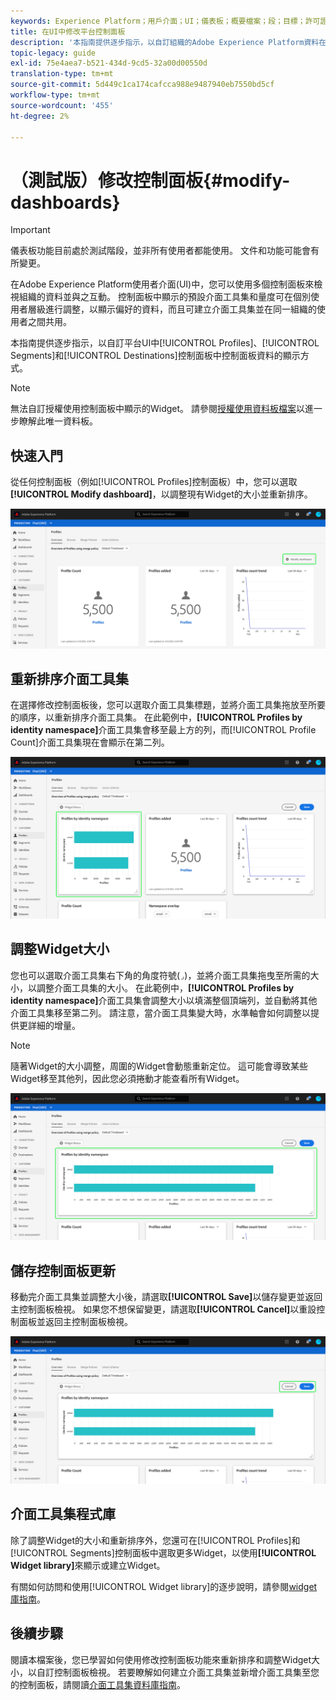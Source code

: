 ```yaml
---
keywords: Experience Platform；用戶介面；UI；儀表板；概要檔案；段；目標；許可證使用
title: 在UI中修改平台控制面板
description: '本指南提供逐步指示，以自訂組織的Adobe Experience Platform資料在控制面板中的顯示方式。 '
topic-legacy: guide
exl-id: 75e4aea7-b521-434d-9cd5-32a00d00550d
translation-type: tm+mt
source-git-commit: 5d449c1ca174cafcca988e9487940eb7550bd5cf
workflow-type: tm+mt
source-wordcount: '455'
ht-degree: 2%

---
```


# （測試版）修改控制面板{#modify-dashboards}

>[!IMPORTANT]
>
>儀表板功能目前處於測試階段，並非所有使用者都能使用。 文件和功能可能會有所變更。

在Adobe Experience Platform使用者介面(UI)中，您可以使用多個控制面板來檢視組織的資料並與之互動。 控制面板中顯示的預設介面工具集和量度可在個別使用者層級進行調整，以顯示偏好的資料，而且可建立介面工具集並在同一組織的使用者之間共用。

本指南提供逐步指示，以自訂平台UI中[!UICONTROL Profiles]、[!UICONTROL Segments]和[!UICONTROL Destinations]控制面板中控制面板資料的顯示方式。

>[!NOTE]
>
>無法自訂授權使用控制面板中顯示的Widget。 請參閱[授權使用資料板檔案](guides/license-usage.md)以進一步瞭解此唯一資料板。

## 快速入門

從任何控制面板（例如[!UICONTROL Profiles]控制面板）中，您可以選取&#x200B;**[!UICONTROL Modify dashboard]**，以調整現有Widget的大小並重新排序。

![](images/customization/modify-dashboard.png)

## 重新排序介面工具集

在選擇修改控制面板後，您可以選取介面工具集標題，並將介面工具集拖放至所要的順序，以重新排序介面工具集。 在此範例中，**[!UICONTROL Profiles by identity namespace]**&#x200B;介面工具集會移至最上方的列，而[!UICONTROL Profile Count]介面工具集現在會顯示在第二列。

![](images/customization/move-widget.png)

## 調整Widget大小

您也可以選取介面工具集右下角的角度符號(`⌟`)，並將介面工具集拖曳至所需的大小，以調整介面工具集的大小。 在此範例中，**[!UICONTROL Profiles by identity namespace]**&#x200B;介面工具集會調整大小以填滿整個頂端列，並自動將其他介面工具集移至第二列。 請注意，當介面工具集變大時，水準軸會如何調整以提供更詳細的增量。

>[!NOTE]
>
>隨著Widget的大小調整，周圍的Widget會動態重新定位。 這可能會導致某些Widget移至其他列，因此您必須捲動才能查看所有Widget。

![](images/customization/resize-widget.png)

## 儲存控制面板更新

移動完介面工具集並調整大小後，請選取&#x200B;**[!UICONTROL Save]**&#x200B;以儲存變更並返回主控制面板檢視。 如果您不想保留變更，請選取&#x200B;**[!UICONTROL Cancel]**&#x200B;以重設控制面板並返回主控制面板檢視。

![](images/customization/save-changes.png)

## 介面工具集程式庫

除了調整Widget的大小和重新排序外，您還可在[!UICONTROL Profiles]和[!UICONTROL Segments]控制面板中選取更多Widget，以使用&#x200B;**[!UICONTROL Widget library]**&#x200B;來顯示或建立Widget。

有關如何訪問和使用[!UICONTROL Widget library]的逐步說明，請參閱[widget庫指南](widget-library.md)。

## 後續步驟

閱讀本檔案後，您已學習如何使用修改控制面板功能來重新排序和調整Widget大小，以自訂控制面板檢視。 若要瞭解如何建立介面工具集並新增介面工具集至您的控制面板，請閱讀[介面工具集資料庫指南](widget-library.md)。
